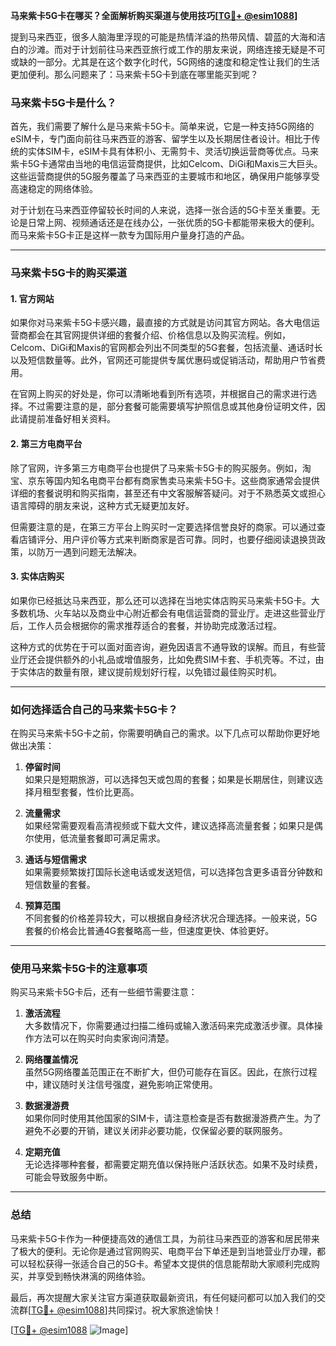 **马来紫卡5G卡在哪买？全面解析购买渠道与使用技巧[[TG💪+ @esim1088](https://t.me/s/esim1088)]**

提到马来西亚，很多人脑海里浮现的可能是热情洋溢的热带风情、碧蓝的大海和洁白的沙滩。而对于计划前往马来西亚旅行或工作的朋友来说，网络连接无疑是不可或缺的一部分。尤其是在这个数字化时代，5G网络的速度和稳定性让我们的生活更加便利。那么问题来了：马来紫卡5G卡到底在哪里能买到呢？

### 马来紫卡5G卡是什么？
首先，我们需要了解什么是马来紫卡5G卡。简单来说，它是一种支持5G网络的eSIM卡，专门面向前往马来西亚的游客、留学生以及长期居住者设计。相比于传统的实体SIM卡，eSIM卡具有体积小、无需剪卡、灵活切换运营商等优点。马来紫卡5G卡通常由当地的电信运营商提供，比如Celcom、DiGi和Maxis三大巨头。这些运营商提供的5G服务覆盖了马来西亚的主要城市和地区，确保用户能够享受高速稳定的网络体验。

对于计划在马来西亚停留较长时间的人来说，选择一张合适的5G卡至关重要。无论是日常上网、视频通话还是在线办公，一张优质的5G卡都能带来极大的便利。而马来紫卡5G卡正是这样一款专为国际用户量身打造的产品。

---

### 马来紫卡5G卡的购买渠道

#### 1. 官方网站
如果你对马来紫卡5G卡感兴趣，最直接的方式就是访问其官方网站。各大电信运营商都会在其官网提供详细的套餐介绍、价格信息以及购买流程。例如，Celcom、DiGi和Maxis的官网都会列出不同类型的5G套餐，包括流量、通话时长以及短信数量等。此外，官网还可能提供专属优惠码或促销活动，帮助用户节省费用。

在官网上购买的好处是，你可以清晰地看到所有选项，并根据自己的需求进行选择。不过需要注意的是，部分套餐可能需要填写护照信息或其他身份证明文件，因此请提前准备好相关资料。

#### 2. 第三方电商平台
除了官网，许多第三方电商平台也提供了马来紫卡5G卡的购买服务。例如，淘宝、京东等国内知名电商平台都有商家售卖马来紫卡5G卡。这些商家通常会提供详细的套餐说明和购买指南，甚至还有中文客服解答疑问。对于不熟悉英文或担心语言障碍的朋友来说，这种方式无疑更加友好。

但需要注意的是，在第三方平台上购买时一定要选择信誉良好的商家。可以通过查看店铺评分、用户评价等方式来判断商家是否可靠。同时，也要仔细阅读退换货政策，以防万一遇到问题无法解决。

#### 3. 实体店购买
如果你已经抵达马来西亚，那么还可以选择在当地实体店购买马来紫卡5G卡。大多数机场、火车站以及商业中心附近都会有电信运营商的营业厅。走进这些营业厅后，工作人员会根据你的需求推荐适合的套餐，并协助完成激活过程。

这种方式的优势在于可以面对面咨询，避免因语言不通导致的误解。而且，有些营业厅还会提供额外的小礼品或增值服务，比如免费SIM卡套、手机壳等。不过，由于实体店的数量有限，建议提前规划好行程，以免错过最佳购买时机。

---

### 如何选择适合自己的马来紫卡5G卡？

在购买马来紫卡5G卡之前，你需要明确自己的需求。以下几点可以帮助你更好地做出决策：

1. **停留时间**  
   如果只是短期旅游，可以选择包天或包周的套餐；如果是长期居住，则建议选择月租型套餐，性价比更高。
   
2. **流量需求**  
   如果经常需要观看高清视频或下载大文件，建议选择高流量套餐；如果只是偶尔使用，低流量套餐即可满足需求。

3. **通话与短信需求**  
   如果需要频繁拨打国际长途电话或发送短信，可以选择包含更多语音分钟数和短信数量的套餐。

4. **预算范围**  
   不同套餐的价格差异较大，可以根据自身经济状况合理选择。一般来说，5G套餐的价格会比普通4G套餐略高一些，但速度更快、体验更好。

---

### 使用马来紫卡5G卡的注意事项

购买马来紫卡5G卡后，还有一些细节需要注意：

1. **激活流程**  
   大多数情况下，你需要通过扫描二维码或输入激活码来完成激活步骤。具体操作方法可以在购买时向卖家询问清楚。

2. **网络覆盖情况**  
   虽然5G网络覆盖范围正在不断扩大，但仍可能存在盲区。因此，在旅行过程中，建议随时关注信号强度，避免影响正常使用。

3. **数据漫游费**  
   如果你同时使用其他国家的SIM卡，请注意检查是否有数据漫游费产生。为了避免不必要的开销，建议关闭非必要功能，仅保留必要的联网服务。

4. **定期充值**  
   无论选择哪种套餐，都需要定期充值以保持账户活跃状态。如果不及时续费，可能会导致服务中断。

---

### 总结

马来紫卡5G卡作为一种便捷高效的通信工具，为前往马来西亚的游客和居民带来了极大的便利。无论你是通过官网购买、电商平台下单还是到当地营业厅办理，都可以轻松获得一张适合自己的5G卡。希望本文提供的信息能帮助大家顺利完成购买，并享受到畅快淋漓的网络体验。

最后，再次提醒大家关注官方渠道获取最新资讯，有任何疑问都可以加入我们的交流群[[TG💪+ @esim1088](https://t.me/s/esim1088)]共同探讨。祝大家旅途愉快！

[[TG💪+ @esim1088](https://t.me/s/esim1088) ![Image](https://i.postimg.cc/4NQfJmqS/Snipaste-2025-05-13-00-14-12.png)]